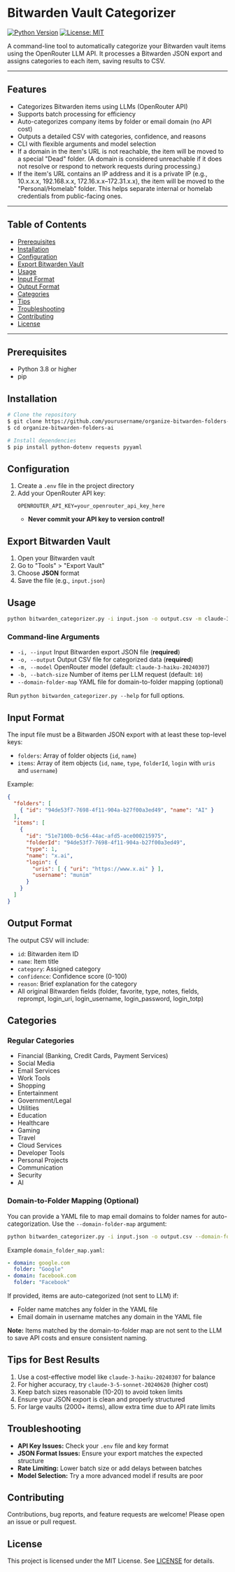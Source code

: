 <!-- filepath: /playground/organize-bitwarden-folders-ai/README.md -->
# Bitwarden Vault Categorizer

[![Python Version](https://img.shields.io/badge/python-3.8%2B-blue.svg)](https://www.python.org/downloads/)
[![License: MIT](https://img.shields.io/badge/License-MIT-yellow.svg)](LICENSE)

A command-line tool to automatically categorize your Bitwarden vault items using the OpenRouter LLM API. It processes a Bitwarden JSON export and assigns categories to each item, saving results to CSV.

---

## Features
- Categorizes Bitwarden items using LLMs (OpenRouter API)
- Supports batch processing for efficiency
- Auto-categorizes company items by folder or email domain (no API cost)
- Outputs a detailed CSV with categories, confidence, and reasons
- CLI with flexible arguments and model selection
- If a domain in the item's URL is not reachable, the item will be moved to a special
  "Dead" folder. (A domain is considered unreachable if it does not resolve or respond
  to network requests during processing.)
- If the item's URL contains an IP address and it is a private IP (e.g., 10.x.x.x,
  192.168.x.x, 172.16.x.x–172.31.x.x), the item will be moved to the
  "Personal/Homelab" folder. This helps separate internal or homelab credentials from
  public-facing ones.

---

## Table of Contents
- [Prerequisites](#prerequisites)
- [Installation](#installation)
- [Configuration](#configuration)
- [Export Bitwarden Vault](#export-bitwarden-vault)
- [Usage](#usage)
- [Input Format](#input-format)
- [Output Format](#output-format)
- [Categories](#categories)
- [Tips](#tips-for-best-results)
- [Troubleshooting](#troubleshooting)
- [Contributing](#contributing)
- [License](#license)

---

## Prerequisites
- Python 3.8 or higher
- pip

## Installation

```bash
# Clone the repository
$ git clone https://github.com/yourusername/organize-bitwarden-folders-ai.git
$ cd organize-bitwarden-folders-ai

# Install dependencies
$ pip install python-dotenv requests pyyaml
```

## Configuration

1. Create a `.env` file in the project directory
2. Add your OpenRouter API key:
   ```env
   OPENROUTER_API_KEY=your_openrouter_api_key_here
   ```
   - **Never commit your API key to version control!**

## Export Bitwarden Vault

1. Open your Bitwarden vault
2. Go to "Tools" > "Export Vault"
3. Choose **JSON** format
4. Save the file (e.g., `input.json`)

## Usage

```bash
python bitwarden_categorizer.py -i input.json -o output.csv -m claude-3-haiku-20240307 -b 10
```

### Command-line Arguments
- `-i, --input`      Input Bitwarden export JSON file (**required**)
- `-o, --output`     Output CSV file for categorized data (**required**)
- `-m, --model`      OpenRouter model (default: `claude-3-haiku-20240307`)
- `-b, --batch-size` Number of items per LLM request (default: `10`)
- `--domain-folder-map` YAML file for domain-to-folder mapping (optional)

Run `python bitwarden_categorizer.py --help` for full options.

## Input Format

The input file must be a Bitwarden JSON export with at least these top-level keys:
- `folders`: Array of folder objects (`id`, `name`)
- `items`: Array of item objects (`id`, `name`, `type`, `folderId`, `login` with `uris` and `username`)

Example:
```json
{
  "folders": [
    { "id": "94de53f7-7698-4f11-904a-b27f00a3ed49", "name": "AI" }
  ],
  "items": [
    {
      "id": "51e7100b-0c56-44ac-afd5-ace000215975",
      "folderId": "94de53f7-7698-4f11-904a-b27f00a3ed49",
      "type": 1,
      "name": "x.ai",
      "login": {
        "uris": [ { "uri": "https://www.x.ai" } ],
        "username": "munim"
      }
    }
  ]
}
```

## Output Format

The output CSV will include:
- `id`: Bitwarden item ID
- `name`: Item title
- `category`: Assigned category
- `confidence`: Confidence score (0-100)
- `reason`: Brief explanation for the category
- All original Bitwarden fields (folder, favorite, type, notes, fields, reprompt, login_uri, login_username, login_password, login_totp)

## Categories

### Regular Categories
- Financial (Banking, Credit Cards, Payment Services)
- Social Media
- Email Services
- Work Tools
- Shopping
- Entertainment
- Government/Legal
- Utilities
- Education
- Healthcare
- Gaming
- Travel
- Cloud Services
- Developer Tools
- Personal Projects
- Communication
- Security
- AI

### Domain-to-Folder Mapping (Optional)

You can provide a YAML file to map email domains to folder names for auto-categorization. Use the `--domain-folder-map` argument:

```bash
python bitwarden_categorizer.py -i input.json -o output.csv --domain-folder-map domain_folder_map.yaml
```

Example `domain_folder_map.yaml`:
```yaml
- domain: google.com
  folder: "Google"
- domain: facebook.com
  folder: "Facebook"
```

If provided, items are auto-categorized (not sent to LLM) if:
- Folder name matches any folder in the YAML file
- Email domain in username matches any domain in the YAML file

**Note:** Items matched by the domain-to-folder map are not sent to the LLM to save API costs and ensure consistent naming.

## Tips for Best Results

1. Use a cost-effective model like `claude-3-haiku-20240307` for balance
2. For higher accuracy, try `claude-3-5-sonnet-20240620` (higher cost)
3. Keep batch sizes reasonable (10-20) to avoid token limits
4. Ensure your JSON export is clean and properly structured
5. For large vaults (2000+ items), allow extra time due to API rate limits

## Troubleshooting

- **API Key Issues:** Check your `.env` file and key format
- **JSON Format Issues:** Ensure your export matches the expected structure
- **Rate Limiting:** Lower batch size or add delays between batches
- **Model Selection:** Try a more advanced model if results are poor

## Contributing

Contributions, bug reports, and feature requests are welcome! Please open an issue or pull request.

## License

This project is licensed under the MIT License. See [LICENSE](LICENSE) for details.